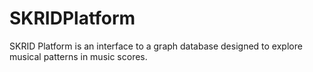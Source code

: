 # SKRIDPlatform

SKRID Platform is an interface to a graph database designed to explore musical patterns in music scores.

